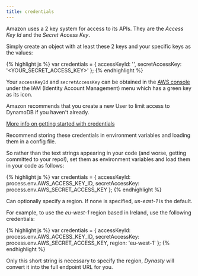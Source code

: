 ```yaml
---
title: credentials
---
```


Amazon uses a 2 key system for access to its APIs. They are the *Access Key Id* and
the *Secret Access Key*.

Simply create an object with at least these 2 keys and your specific keys as the
values:

{% highlight js %}
var credentials = {
    accessKeyId: '<YOUR ACCESS_KEY_ID>',
    secretAccessKey: '<YOUR_SECRET_ACCESS_KEY>'
};
{% endhighlight %}

Your `accessKeyId` and `secretAccessKey` can be obtained in the
[AWS console][AWS] under the IAM (Identity Account Management) menu which has
a green key as its icon.

Amazon recommends that you create a new User to limit access to DynamoDB
if you haven't already.

[More info on getting started with credentials][GettingStarted]

Recommend storing these credentials in environment variables and loading them
in a config file.

So rather than the text strings appearing in your code (and worse, getting
committed to your repo!), set them as environment variables and load them
in your code as follows:

{% highlight js %}
var credentials = {
    accessKeyId: process.env.AWS_ACCESS_KEY_ID,
    secretAccessKey: process.env.AWS_SECRET_ACCESS_KEY
};
{% endhighlight %}

Can optionally specify a region. If none is specified, *us-east-1* is the default.

For example, to use the *eu-west-1* region based in Ireland, use the following
credentials:

{% highlight js %}
var credentials = {
    accessKeyId: process.env.AWS_ACCESS_KEY_ID,
    secretAccessKey: process.env.AWS_SECRET_ACCESS_KEY,
    region: 'eu-west-1'
};
{% endhighlight %}

Only this short string is necessary to specify the region, *Dynasty* will convert
it into the full endpoint URL for you.

[AWS]: https://console.aws.amazon.com/iam/home?#users
[GettingStarted]: http://docs.aws.amazon.com/IAM/latest/UserGuide/IAMGettingStarted.html
